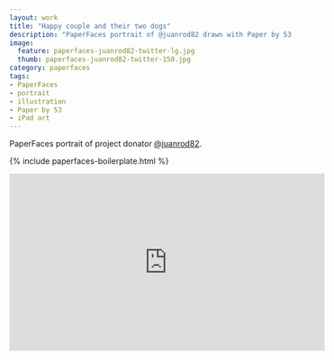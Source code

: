 ```yaml
---
layout: work
title: "Happy couple and their two dogs"
description: "PaperFaces portrait of @juanrod82 drawn with Paper by 53 on an iPad."
image: 
  feature: paperfaces-juanrod82-twitter-lg.jpg
  thumb: paperfaces-juanrod82-twitter-150.jpg
category: paperfaces
tags: 
- PaperFaces
- portrait
- illustration
- Paper by 53
- iPad art
---
```


PaperFaces portrait of project donator [@juanrod82](http://twitter.com/juanrod82).

{% include paperfaces-boilerplate.html %}

<iframe width="560" height="315" src="http://www.youtube.com/embed/ao7naXkW72Y" frameborder="0"> </iframe>